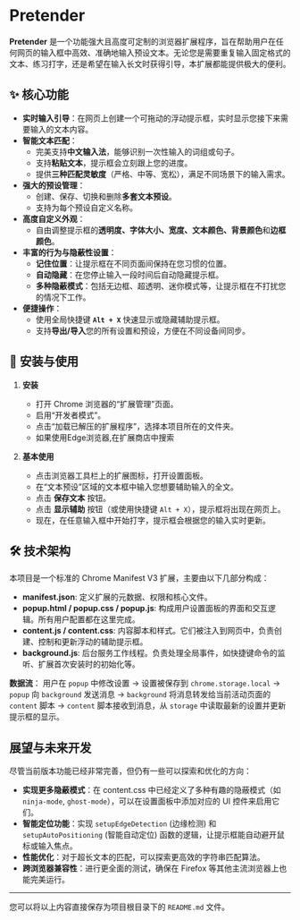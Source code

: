 # Pretender

**Pretender** 是一个功能强大且高度可定制的浏览器扩展程序，旨在帮助用户在任何网页的输入框中高效、准确地输入预设文本。无论您是需要重复输入固定格式的文本、练习打字，还是希望在输入长文时获得引导，本扩展都能提供极大的便利。

## ✨ 核心功能

*   **实时输入引导**：在网页上创建一个可拖动的浮动提示框，实时显示您接下来需要输入的文本内容。
*   **智能文本匹配**：
    *   完美支持**中文输入法**，能够识别一次性输入的词组或句子。
    *   支持**粘贴文本**，提示框会立刻跟上您的进度。
    *   提供**三种匹配灵敏度**（严格、中等、宽松），满足不同场景下的输入需求。
*   **强大的预设管理**：
    *   创建、保存、切换和删除**多套文本预设**。
    *   支持为每个预设自定义名称。
*   **高度自定义外观**：
    *   自由调整提示框的**透明度、字体大小、宽度、文本颜色、背景颜色**和**边框颜色**。
*   **丰富的行为与隐蔽性设置**：
    *   **记住位置**：让提示框在不同页面间保持在您习惯的位置。
    *   **自动隐藏**：在您停止输入一段时间后自动隐藏提示框。
    *   **多种隐蔽模式**：包括无边框、超透明、迷你模式等，让提示框在不打扰您的情况下工作。
*   **便捷操作**：
    *   使用全局快捷键 **`Alt + X`** 快速显示或隐藏辅助提示框。
    *   支持**导出/导入**您的所有设置和预设，方便在不同设备间同步。

## 🚀 安装与使用

1.  **安装**
    *   打开 Chrome 浏览器的“扩展管理”页面。
    *   启用“开发者模式”。
    *   点击“加载已解压的扩展程序”，选择本项目所在的文件夹。
    *   如果使用Edge浏览器,在扩展商店中搜索

2.  **基本使用**
    *   点击浏览器工具栏上的扩展图标，打开设置面板。
    *   在“文本预设”区域的文本框中输入您想要辅助输入的全文。
    *   点击 **保存文本** 按钮。
    *   点击 **显示辅助** 按钮（或使用快捷键 `Alt + X`），提示框将出现在网页上。
    *   现在，在任意输入框中开始打字，提示框会根据您的输入实时更新。

## 🛠️ 技术架构

本项目是一个标准的 Chrome Manifest V3 扩展，主要由以下几部分构成：

*   **manifest.json**: 定义扩展的元数据、权限和核心文件。
*   **popup.html / popup.css / popup.js**: 构成用户设置面板的界面和交互逻辑。所有用户配置都在这里完成。
*   **content.js / content.css**: 内容脚本和样式。它们被注入到网页中，负责创建、控制和更新浮动的辅助提示框。
*   **background.js**: 后台服务工作线程。负责处理全局事件，如快捷键命令的监听、扩展首次安装时的初始化等。

**数据流**：
用户在 `popup` 中修改设置 -> 设置被保存到 `chrome.storage.local` -> `popup` 向 `background` 发送消息 -> `background` 将消息转发给当前活动页面的 `content` 脚本 -> `content` 脚本接收到消息，从 `storage` 中读取最新的设置并更新提示框的显示。

## 展望与未来开发

尽管当前版本功能已经非常完善，但仍有一些可以探索和优化的方向：

*   **实现更多隐蔽模式**：在 content.css 中已经定义了多种有趣的隐蔽模式（如 `ninja-mode`, `ghost-mode`），可以在设置面板中添加对应的 UI 控件来启用它们。
*   **智能定位功能**：实现 `setupEdgeDetection` (边缘检测) 和 `setupAutoPositioning` (智能自动定位) 函数的逻辑，让提示框能自动避开鼠标或输入焦点。
*   **性能优化**：对于超长文本的匹配，可以探索更高效的字符串匹配算法。
*   **跨浏览器兼容性**：进行更全面的测试，确保在 Firefox 等其他主流浏览器上也能完美运行。

---

您可以将以上内容直接保存为项目根目录下的 `README.md` 文件。
